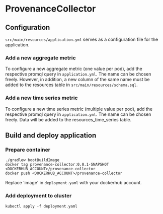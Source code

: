 # ProvenanceCollector 

## Configuration

`src/main/resources/application.yml` serves as a configuration file for the application.

### Add a new aggregate metric
To configure a new aggregate metric (one value per pod), add the respective promql query in `application.yml`.
The name can be chosen freely. 
However, in addition, a new column of the same name must be added to the resources table in `src/main/resources/schema.sql`.

### Add a new time series metric
To configure a new time series metric (multiple value per pod), add the respective promql query in `application.yml`.
The name can be chosen freely.
Data will be added to the resources_time_series table.

## Build and deploy application

### Prepare container
```
./gradlew bootBuildImage
docker tag provenance-collector:0.0.1-SNAPSHOT <DOCKERHUB_ACCOUNT>/provenance-collector
docker push <DOCKERHUB_ACCOUNT>/provenance-collector 
```

Replace 'image' in `deployment.yaml` with your dockerhub account.

### Add deployment to cluster
```
kubectl apply -f deployment.yaml
```